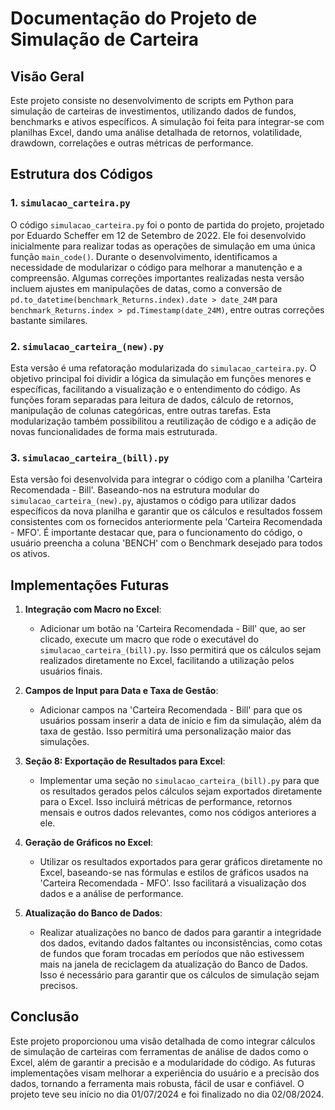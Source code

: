 # Documentação do Projeto de Simulação de Carteira

## Visão Geral

Este projeto consiste no desenvolvimento de scripts em Python para simulação de carteiras de investimentos, utilizando dados de fundos, benchmarks e ativos específicos. A simulação foi feita para integrar-se com planilhas Excel, dando uma análise detalhada de retornos, volatilidade, drawdown, correlações e outras métricas de performance.

## Estrutura dos Códigos

### 1. `simulacao_carteira.py`

O código `simulacao_carteira.py` foi o ponto de partida do projeto, projetado por Eduardo Scheffer em 12 de Setembro de 2022. Ele foi desenvolvido inicialmente para realizar todas as operações de simulação em uma única função `main_code()`. Durante o desenvolvimento, identificamos a necessidade de modularizar o código para melhorar a manutenção e a compreensão. Algumas correções importantes realizadas nesta versão incluem ajustes em manipulações de datas, como a conversão de `pd.to_datetime(benchmark_Returns.index).date > date_24M` para `benchmark_Returns.index > pd.Timestamp(date_24M)`, entre outras correções bastante similares.

### 2. `simulacao_carteira_(new).py`

Esta versão é uma refatoração modularizada do `simulacao_carteira.py`. O objetivo principal foi dividir a lógica da simulação em funções menores e específicas, facilitando a visualização e o entendimento do código. As funções foram separadas para leitura de dados, cálculo de retornos, manipulação de colunas categóricas, entre outras tarefas. Esta modularização também possibilitou a reutilização de código e a adição de novas funcionalidades de forma mais estruturada.

### 3. `simulacao_carteira_(bill).py`

Esta versão foi desenvolvida para integrar o código com a planilha 'Carteira Recomendada - Bill'. Baseando-nos na estrutura modular do `simulacao_carteira_(new).py`, ajustamos o código para utilizar dados específicos da nova planilha e garantir que os cálculos e resultados fossem consistentes com os fornecidos anteriormente pela 'Carteira Recomendada - MFO'. É importante destacar que, para o funcionamento do código, o usuário preencha a coluna 'BENCH' com o Benchmark desejado para todos os ativos. 

## Implementações Futuras

1. **Integração com Macro no Excel**:
   - Adicionar um botão na 'Carteira Recomendada - Bill' que, ao ser clicado, execute um macro que rode o executável do `simulacao_carteira_(bill).py`. Isso permitirá que os cálculos sejam realizados diretamente no Excel, facilitando a utilização pelos usuários finais.

2. **Campos de Input para Data e Taxa de Gestão**:
   - Adicionar campos na 'Carteira Recomendada - Bill' para que os usuários possam inserir a data de início e fim da simulação, além da taxa de gestão. Isso permitirá uma personalização maior das simulações.

3. **Seção 8: Exportação de Resultados para Excel**:
   - Implementar uma seção no `simulacao_carteira_(bill).py` para que os resultados gerados pelos cálculos sejam exportados diretamente para o Excel. Isso incluirá métricas de performance, retornos mensais e outros dados relevantes, como nos códigos anteriores a ele. 

4. **Geração de Gráficos no Excel**:
   - Utilizar os resultados exportados para gerar gráficos diretamente no Excel, baseando-se nas fórmulas e estilos de gráficos usados na 'Carteira Recomendada - MFO'. Isso facilitará a visualização dos dados e a análise de performance.

5. **Atualização do Banco de Dados**:
   - Realizar atualizações no banco de dados para garantir a integridade dos dados, evitando dados faltantes ou inconsistências, como cotas de fundos que foram trocadas em períodos que não estivessem mais na janela de reciclagem da atualização do Banco de Dados. Isso é necessário para garantir que os cálculos de simulação sejam precisos.

## Conclusão

Este projeto proporcionou uma visão detalhada de como integrar cálculos de simulação de carteiras com ferramentas de análise de dados como o Excel, além de garantir a precisão e a modularidade do código. As futuras implementações visam melhorar a experiência do usuário e a precisão dos dados, tornando a ferramenta mais robusta, fácil de usar e confiável. O projeto teve seu início no dia 01/07/2024 e foi finalizado no dia 02/08/2024. 

